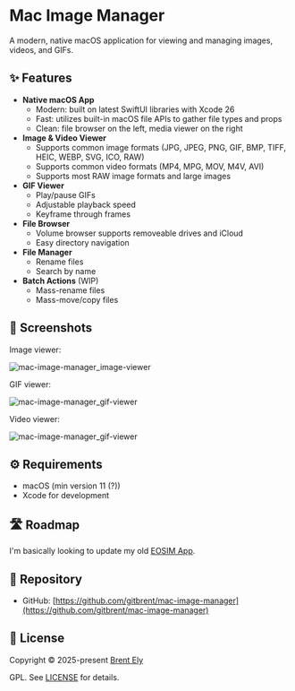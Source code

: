 # Mac Image Manager

A modern, native macOS application for viewing and managing images, videos, and GIFs.

## ✨ Features

- **Native macOS App**
  - Modern: built on latest SwiftUI libraries with Xcode 26
  - Fast: utilizes built-in macOS file APIs to gather file types and props
  - Clean: file browser on the left, media viewer on the right
- **Image & Video Viewer**
  - Supports common image formats (JPG, JPEG, PNG, GIF, BMP, TIFF, HEIC, WEBP, SVG, ICO, RAW)
  - Supports common video formats (MP4, MPG, MOV, M4V, AVI)
  - Supports most RAW image formats and large images
- **GIF Viewer**
  - Play/pause GIFs
  - Adjustable playback speed
  - Keyframe through frames
- **File Browser**
  - Volume browser supports removeable drives and iCloud
  - Easy directory navigation
- **File Manager**
  - Rename files
  - Search by name
- **Batch Actions** (WIP)
  - Mass-rename files
  - Mass-move/copy files

## 📸 Screenshots

Image viewer:

![mac-image-manager_image-viewer](https://github.com/user-attachments/assets/7102907f-71f8-4e80-bb86-0e2ce70fefe0)

GIF viewer:

![mac-image-manager_gif-viewer](https://github.com/user-attachments/assets/121d81be-a74a-4586-8b55-f629dfb26c85)

Video viewer:

![mac-image-manager_gif-viewer](https://github.com/user-attachments/assets/383ee34b-8dbe-4e0f-baad-af98150e3120)

## ⚙️ Requirements

- macOS (min version 11 (?))
- Xcode for development

## 🛣️ Roadmap

I'm basically looking to update my old [EOSIM App](https://eosim.sourceforge.net).

## 🔗 Repository

- GitHub: [https://github.com/gitbrent/mac-image-manager](https://github.com/gitbrent/mac-image-manager)

## 📜 License

Copyright © 2025-present [Brent Ely](https://github.com/gitbrent/)

GPL. See [LICENSE](LICENSE) for details.
